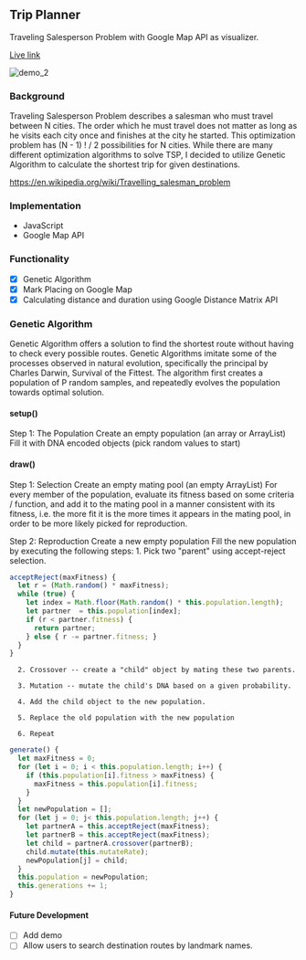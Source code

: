 ## Trip Planner
Traveling Salesperson Problem with Google Map API as visualizer.

[Live link](https://hyunckim.github.io/TripPlanner/)

![demo_2](/docs/trip_planner.gif)

### Background

Traveling Salesperson Problem describes a salesman who must travel between N cities. The order which he must travel does not matter as long as he visits each city once and finishes at the city he started. This optimization problem has (N - 1) ! / 2 possibilities for N cities. While there are many different optimization algorithms to solve TSP, I decided to utilize Genetic Algorithm to calculate the shortest trip for given destinations.

https://en.wikipedia.org/wiki/Travelling_salesman_problem

### Implementation
- JavaScript
- Google Map API

### Functionality
- [x] Genetic Algorithm
- [x] Mark Placing on Google Map
- [x] Calculating distance and duration using Google Distance Matrix API

### Genetic Algorithm

Genetic Algorithm offers a solution to find the shortest route without having to check every possible routes. Genetic Algorithms imitate some of the processes observed in natural evolution, specifically the principal by Charles Darwin, Survival of the Fittest. The algorithm first creates a population of P random samples, and repeatedly evolves the population towards optimal solution.

#### setup()
  Step 1: The Population
    Create an empty population (an array or ArrayList)
    Fill it with DNA encoded objects (pick random values to start)

#### draw()
  Step 1: Selection
    Create an empty mating pool (an empty ArrayList)
    For every member of the population, evaluate its fitness based on some  criteria / function, and add it to the mating pool in a manner consistent with its fitness, i.e. the more fit it is the more times it appears in the mating pool, in order to be more likely picked for reproduction.

  Step 2: Reproduction Create a new empty population
    Fill the new population by executing the following steps:
      1. Pick two "parent" using accept-reject selection.

````JavaScript
acceptReject(maxFitness) {
  let r = (Math.random() * maxFitness);
  while (true) {
    let index = Math.floor(Math.random() * this.population.length);
    let partner  = this.population[index];
    if (r < partner.fitness) {
      return partner;
    } else { r -= partner.fitness; }
  }
}
````
      2. Crossover -- create a "child" object by mating these two parents.

      3. Mutation -- mutate the child's DNA based on a given probability.

      4. Add the child object to the new population.

      5. Replace the old population with the new population

      6. Repeat

````Javascript
generate() {
  let maxFitness = 0;
  for (let i = 0; i < this.population.length; i++) {
    if (this.population[i].fitness > maxFitness) {
      maxFitness = this.population[i].fitness;
    }
  }
  let newPopulation = [];
  for (let j = 0; j< this.population.length; j++) {
    let partnerA = this.acceptReject(maxFitness);
    let partnerB = this.acceptReject(maxFitness);
    let child = partnerA.crossover(partnerB);
    child.mutate(this.mutateRate);
    newPopulation[j] = child;
  }
  this.population = newPopulation;
  this.generations += 1;
}
````

#### Future Development

- [ ] Add demo
- [ ] Allow users to search destination routes by landmark names.
